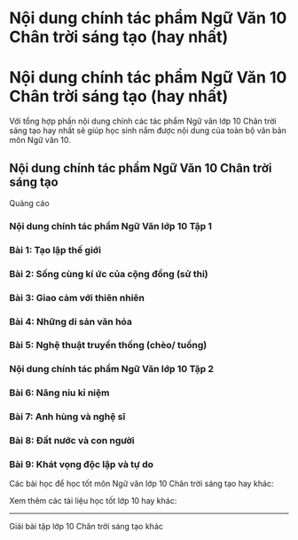 # Nội dung chính tác phẩm Ngữ Văn 10 Chân trời sáng tạo (hay nhất)

# Nội dung chính tác phẩm Ngữ Văn 10 Chân trời sáng tạo (hay nhất)

Với tổng hợp phần nội dung chính các tác phẩm Ngữ văn lớp 10 Chân trời sáng tạo hay nhất sẽ giúp học sinh nắm được nội dung của toàn bộ văn bản môn Ngữ văn 10.

## Nội dung chính tác phẩm Ngữ Văn 10 Chân trời sáng tạo

Quảng cáo

### Nội dung chính tác phẩm Ngữ Văn lớp 10 Tập 1

### **Bài 1: Tạo lập thế giới**

### **Bài 2: Sống cùng kí ức của cộng đồng (sử thi)**

### **Bài 3: Giao cảm với thiên nhiên**

### **Bài 4: Những di sản văn hóa**

### **Bài 5: Nghệ thuật truyền thống (chèo/ tuồng)**

### Nội dung chính tác phẩm Ngữ Văn lớp 10 Tập 2

### **Bài 6: Nâng niu kỉ niệm**

### **Bài 7: Anh hùng và nghệ sĩ**

### **Bài 8: Đất nước và con người**

### **Bài 9: Khát vọng độc lập và tự do**

Các bài học để học tốt môn Ngữ văn lớp 10 Chân trời sáng tạo hay khác:

Xem thêm các tài liệu học tốt lớp 10 hay khác:

* * *

Giải bài tập lớp 10 Chân trời sáng tạo khác
